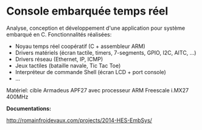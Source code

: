 Console embarquée temps réel
============================

Analyse, conception et développement d'une application pour système embarqué en C.
Fonctionnalités réalisées:
- Noyau temps réel coopératif (C + assembleur ARM)
- Drivers matériels (écran tactile, timers, 7-segments, GPIO, I2C, AITC, ...)
- Drivers réseau (Ethernet, IP, ICMP)
- Jeux tactiles (bataille navale, Tic Tac Toe)
- Interpréteur de commande Shell (écran LCD + port console)
- ...

Matériel: cible Armadeus APF27 avec processeur ARM Freescale i.MX27 400MHz

**Documentations:**

http://romainfroidevaux.com/projects/2014-HES-EmbSys/
